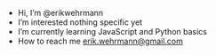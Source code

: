 - Hi, I’m @erikwehrmann
- I’m interested nothing specific yet
- I’m currently learning JavaScript and Python basics
- How to reach me erik.wehrmann@gmail.com 

<!---
erikwehrmann/erikwehrmann is a ✨ special ✨ repository because its `README.md` (this file) appears on your GitHub profile.
You can click the Preview link to take a look at your changes.
--->
